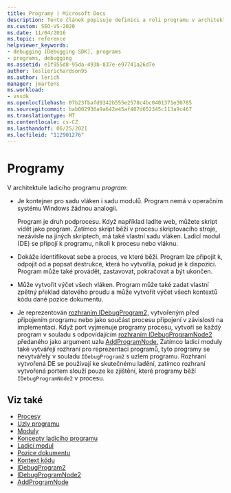 ```yaml
---
title: Programy | Microsoft Docs
description: Tento článek popisuje definici a roli programu v architektuře ladicího programu v Visual Studio.
ms.custom: SEO-VS-2020
ms.date: 11/04/2016
ms.topic: reference
helpviewer_keywords:
- debugging [Debugging SDK], programs
- programs, debugging
ms.assetid: e1f955d8-95da-493b-837e-e97741a26d7e
author: leslierichardson95
ms.author: lerich
manager: jmartens
ms.workload:
- vssdk
ms.openlocfilehash: 07b23fbafd9342b555e2578c4bc0401371e30785
ms.sourcegitcommit: bab002936a9a642e45af407d652345c113a9c467
ms.translationtype: MT
ms.contentlocale: cs-CZ
ms.lasthandoff: 06/25/2021
ms.locfileid: "112901276"
---
```

# <a name="programs"></a>Programy
V architektuře ladicího programu *program*:

- Je kontejner pro sadu vláken i sadu modulů. Program nemá v operačním systému Windows žádnou analogii.

     Program je druh podprocesu. Když například ladíte web, můžete skript vidět jako program. Zatímco skript běží v procesu skriptovacího stroje, nezávisle na jiných skriptech, má také vlastní sadu vláken. Ladicí modul (DE) se připojí k programu, nikoli k procesu nebo vláknu.

- Dokáže identifikovat sebe a proces, ve které běží. Program lze připojit k, odpojit od a popsat destrukce, která ho vytvořila, pokud je k dispozici. Program může také provádět, zastavovat, pokračovat a být ukončen.

- Může vytvořit výčet všech vláken. Program může také zadat vlastní zpětný překlad datového proudu a může vytvořit výčet všech kontextů kódu dané pozice dokumentu.

- Je reprezentován [rozhraním IDebugProgram2,](../../extensibility/debugger/reference/idebugprogram2.md) vytvořeným před připojením programu nebo jako součást procesu připojení v závislosti na implementaci. Když port vyjmenuje programy procesu, vytvoří se každý program v souladu s odpovídajícím [rozhraním IDebugProgramNode2](../../extensibility/debugger/reference/idebugprogramnode2.md) předaného jako argument uzlu [AddProgramNode.](../../extensibility/debugger/reference/idebugportnotify2-addprogramnode.md) Zatímco ladicí moduly také vytvářejí rozhraní pro reprezentaci programů, tyto programy se nevytvářely v souladu `IDebugProgram2` s uzlem programu. Rozhraní vytvořená DE se používají ke skutečnému ladění, zatímco rozhraní vytvořená portem slouží pouze ke zjištění, které programy běží `IDebugProgramNode2` v procesu.

## <a name="see-also"></a>Viz také
- [Procesy](../../extensibility/debugger/processes.md)
- [Uzly programu](../../extensibility/debugger/program-nodes.md)
- [Moduly](../../extensibility/debugger/modules.md)
- [Koncepty ladicího programu](../../extensibility/debugger/debugger-concepts.md)
- [Ladicí modul](../../extensibility/debugger/debug-engine.md)
- [Pozice dokumentu](../../extensibility/debugger/document-position.md)
- [Kontext kódu](../../extensibility/debugger/code-context.md)
- [IDebugProgram2](../../extensibility/debugger/reference/idebugprogram2.md)
- [IDebugProgramNode2](../../extensibility/debugger/reference/idebugprogramnode2.md)
- [AddProgramNode](../../extensibility/debugger/reference/idebugportnotify2-addprogramnode.md)
